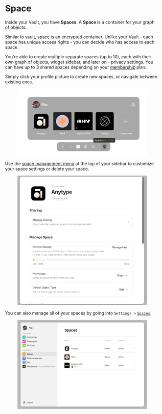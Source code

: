 # Space

Inside your Vault, you have **Spaces**. A **Space** is a container for your graph of objects.

Similar to vault, space is an encrypted container. Unlike your Vault - each space has unique access rights - you can decide who has access to each space.

You’re able to create multiple separate spaces (up to 10), each with their own graph of objects, widget sidebar, and later on - privacy settings. You can have up to 3 shared spaces depending on your [membership](../memberships/monetization/) plan.

Simply click your profile picture to create new spaces, or navigate between existing ones.

<figure><img src="../.gitbook/assets/image.png" alt=""><figcaption></figcaption></figure>

Use the [space management menu](../intro/setting-up-your-profile/space-settings.md) at the top of your sidebar to customize your space settings or delete your space.

<figure><img src="../.gitbook/assets/image (1).png" alt=""><figcaption></figcaption></figure>

You can also manage all of your spaces by going into `Settings >` [`Spaces`](../intro/setting-up-your-profile/space-settings.md).

<figure><img src="../.gitbook/assets/image (2).png" alt=""><figcaption></figcaption></figure>
